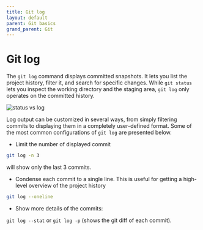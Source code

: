 ```yaml
---
title: Git log
layout: default
parent: Git basics
grand_parent: Git
---
```



# Git log

The `git log` command displays committed snapshots. 
It lets you list the project history, filter it, and search for specific changes. 
While `git status` lets you inspect the working directory and the staging area, `git log` only operates on the committed history.

![status vs log](https://wac-cdn.atlassian.com/dam/jcr:52d530ce-7f51-48e3-920b-a18f776048d3/01.svg?cdnVersion=1021)


Log output can be customized in several ways, from simply filtering commits to displaying them in a completely user-defined format. 
Some of the most common configurations of `git log` are presented below.

- Limit the number of displayed commit

```bash
git log -n 3
```

will show only the last 3 commits.

- Condense each commit to a single line. This is useful for getting a high-level overview of the project history

```bash
git log --oneline
```

- Show more details of the commits:

`git log --stat` or `git log -p` (shows the git diff of each commit).